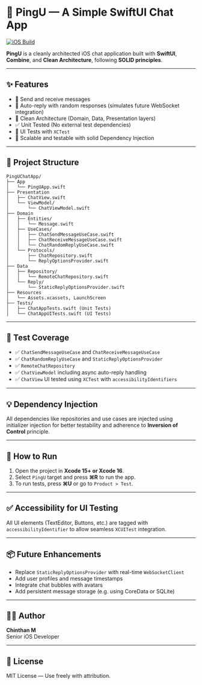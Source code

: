 # 🐧 PingU — A Simple SwiftUI Chat App

[![iOS Build](https://github.com/chinthan88/PingU/actions/workflows/ios.yml/badge.svg)](https://github.com/chinthan88/PingU/actions/workflows/ios.yml)

**PingU** is a cleanly architected iOS chat application built with **SwiftUI**, **Combine**, and **Clean Architecture**, following **SOLID principles**.

---

## ✨ Features

- 💬 Send and receive messages  
- 🔄 Auto-reply with random responses (simulates future WebSocket integration)  
- 🧠 Clean Architecture (Domain, Data, Presentation layers)  
- ✅ Unit Tested (No external test dependencies)  
- 🧪 UI Tests with `XCTest`
- 🧱 Scalable and testable with solid Dependency Injection  

---

## 📁 Project Structure

```
PingUChatApp/
├── App
│   └── PingUApp.swift
├── Presentation
│   ├── ChatView.swift
│   └── ViewModel/
│       └── ChatViewModel.swift
├── Domain
│   ├── Entities/
│   │   └── Message.swift
│   ├── UseCases/
│   │   ├── ChatSendMessageUseCase.swift
│   │   ├── ChatReceiveMessageUseCase.swift
│   │   └── ChatRandomReplyUseCase.swift
│   └── Protocols/
│       ├── ChatRepository.swift
│       └── ReplyOptionsProvider.swift
├── Data
│   ├── Repository/
│   │   └── RemoteChatRepository.swift
│   └── Reply/
│       └── StaticReplyOptionsProvider.swift
├── Resources
│   └── Assets.xcassets, LaunchScreen
├── Tests/
│   ├── ChatAppTests.swift (Unit Tests)
│   └── ChatAppUITests.swift (UI Tests)
```

---

## 🧪 Test Coverage

- ✅ `ChatSendMessageUseCase` and `ChatReceiveMessageUseCase`
- ✅ `ChatRandomReplyUseCase` and `StaticReplyOptionsProvider`
- ✅ `RemoteChatRepository`
- ✅ `ChatViewModel` including async auto-reply handling
- ✅ `ChatView` UI tested using `XCTest` with `accessibilityIdentifiers`

---

## 💡 Dependency Injection

All dependencies like repositories and use cases are injected using initializer injection for better testability and adherence to **Inversion of Control** principle.

---

## 🔨 How to Run

1. Open the project in **Xcode 15+ or Xcode 16**.
2. Select `PingU` target and press **⌘R** to run the app.
3. To run tests, press **⌘U** or go to `Product > Test`.

---

## ✅ Accessibility for UI Testing

All UI elements (TextEditor, Buttons, etc.) are tagged with `accessibilityIdentifier` to allow seamless `XCUITest` integration.

---

## 📦 Future Enhancements

- Replace `StaticReplyOptionsProvider` with real-time `WebSocketClient`
- Add user profiles and message timestamps
- Integrate chat bubbles with avatars
- Add persistent message storage (e.g. using CoreData or SQLite)

---

## 👨‍💻 Author

**Chinthan M**  
Senior iOS Developer

---

## 📜 License

MIT License — Use freely with attribution.
